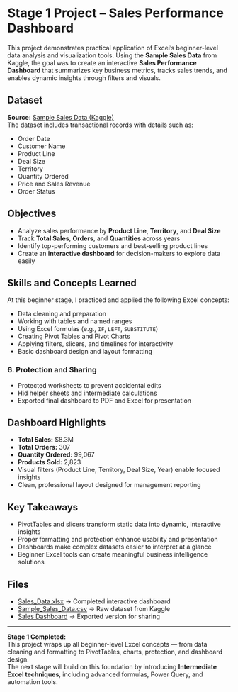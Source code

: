 # Stage 1 Project – Sales Performance Dashboard

This project demonstrates practical application of Excel’s beginner-level data analysis and visualization tools. Using the **Sample Sales Data** from Kaggle, the goal was to create an interactive **Sales Performance Dashboard** that summarizes key business metrics, tracks sales trends, and enables dynamic insights through filters and visuals.

## Dataset
**Source:** [Sample Sales Data (Kaggle)](https://www.kaggle.com/datasets/kyanyoga/sample-sales-data)  
The dataset includes transactional records with details such as:
- Order Date  
- Customer Name  
- Product Line  
- Deal Size  
- Territory  
- Quantity Ordered  
- Price and Sales Revenue  
- Order Status  

## Objectives
- Analyze sales performance by **Product Line**, **Territory**, and **Deal Size**  
- Track **Total Sales**, **Orders**, and **Quantities** across years  
- Identify top-performing customers and best-selling product lines  
- Create an **interactive dashboard** for decision-makers to explore data easily  

## Skills and Concepts Learned
At this beginner stage, I practiced and applied the following Excel concepts:
- Data cleaning and preparation  
- Working with tables and named ranges  
- Using Excel formulas (e.g., `IF`, `LEFT`, `SUBSTITUTE`)  
- Creating Pivot Tables and Pivot Charts  
- Applying filters, slicers, and timelines for interactivity  
- Basic dashboard design and layout formatting  

### 6. Protection and Sharing
- Protected worksheets to prevent accidental edits  
- Hid helper sheets and intermediate calculations  
- Exported final dashboard to PDF and Excel for presentation  

## Dashboard Highlights
- **Total Sales:** $8.3M  
- **Total Orders:** 307  
- **Quantity Ordered:** 99,067  
- **Products Sold:** 2,823  
- Visual filters (Product Line, Territory, Deal Size, Year) enable focused insights  
- Clean, professional layout designed for management reporting  

## Key Takeaways
- PivotTables and slicers transform static data into dynamic, interactive insights  
- Proper formatting and protection enhance usability and presentation  
- Dashboards make complex datasets easier to interpret at a glance  
- Beginner Excel tools can create meaningful business intelligence solutions  

## Files
- [Sales_Data.xlsx](./sales_data_sample.xlsx) → Completed interactive dashboard  
- [Sample_Sales_Data.csv](./sales_data_sample.csv) → Raw dataset from Kaggle  
- [Sales Dashboard](./Sales_Dashboard.pdf) → Exported version for sharing  

---
**Stage 1 Completed:**  
This project wraps up all beginner-level Excel concepts — from data cleaning and formatting to PivotTables, charts, protection, and dashboard design.  
The next stage will build on this foundation by introducing **Intermediate Excel techniques**, including advanced formulas, Power Query, and automation tools.

